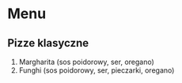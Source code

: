 # Menu

## Pizze klasyczne

1. Margharita (sos poidorowy, ser, oregano)
2. Funghi (sos poidorowy, ser, pieczarki, oregano)

